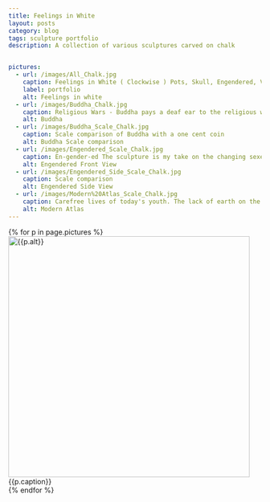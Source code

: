 ```yaml
---
title: Feelings in White
layout: posts
category: blog
tags: sculpture portfolio
description: A collection of various sculptures carved on chalk


pictures: 
  - url: /images/All_Chalk.jpg
    caption: Feelings in White ( Clockwise ) Pots, Skull, Engendered, Vengeance, Buddha, Modern Atlas
    label: portfolio
    alt: Feelings in white
  - url: /images/Buddha_Chalk.jpg
    caption: Religious Wars - Buddha pays a deaf ear to the religious wars
    alt: Buddha
  - url: /images/Buddha_Scale_Chalk.jpg
    caption: Scale comparison of Buddha with a one cent coin
    alt: Buddha Scale comparison
  - url: /images/Engendered_Scale_Chalk.jpg
    caption: En-gender-ed The sculpture is my take on the changing sexes of human race.
    alt: Engendered Front View
  - url: /images/Engendered_Side_Scale_Chalk.jpg
    caption: Scale comparison
    alt: Engendered Side View
  - url: /images/Modern%20Atlas_Scale_Chalk.jpg
    caption: Carefree lives of today's youth. The lack of earth on the atlas' hand depicts the carefree lives.
    alt: Modern Atlas
---
```


{% for p in page.pictures %}
 <img style="width:480px;" src="{{site.assetURL}}{{p.url}}" title="{{p.alt}}" alt="{{p.alt}}"/>
 <span style="display:block">{{p.caption}}</span>
{% endfor %}
